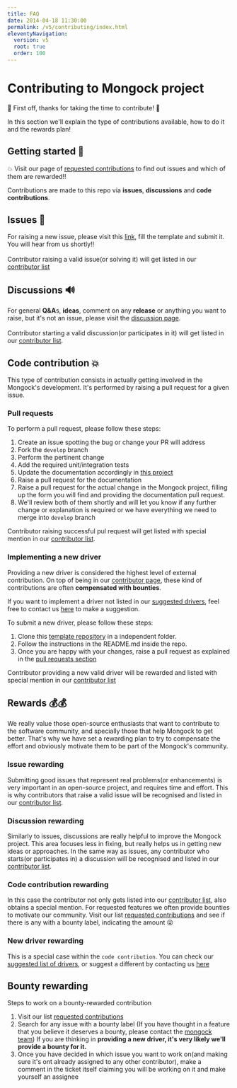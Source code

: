 ```yaml
---
title: FAQ
date: 2014-04-18 11:30:00 
permalink: /v5/contributing/index.html
eleventyNavigation:
  version: v5
  root: true
  order: 100
---
```


# Contributing to Mongock project

🎉  First off, thanks for taking the time to contribute! 🎉 

In this section we'll explain the type of contributions available, how to do it and the rewards plan!


## Getting started 🚀

<p class="successAlt">💥  Visit our page of <a href="https://github.com/mongock/mongock/labels/contribution-requested">requested contributions</a> to find out issues and which of them are rewarded!!</p>

Contributions are made to this repo via **issues**, **discussions** and **code contributions**.

## Issues 🐛
For raising a new issue, please visit this [link](https://github.com/mongock/mongock/issues/new?assignees=&labels=&template=bug_report.md&title=), fill the template and submit it. You will hear from us shortly!!
<br /><br />
Contributor raising a valid issue(or solving it) will get listed in our [contributor list](https://github.com/mongock/mongock/graphs/contributors)

## Discussions  🔊
For general **Q&A**s, **ideas**, comment on any **release** or anything you want to raise, but it's not an issue, please visit the [discussion page](https://github.com/mongock/mongock/discussions).
<br /><br />
Contributor starting a valid discussion(or participates in it) will get listed in our [contributor list](https://github.com/mongock/mongock/graphs/contributors).


## Code contribution 💥

This type of contribution consists in actually getting involved in the Mongock's development. It's performed by raising a pull request for a given issue.

### Pull requests 

To perform a pull request, please follow these steps:
1. Create an issue spotting the bug or change your PR will address
2. Fork the `develop` branch
3. Perform the pertinent change
4. Add the required unit/integration tests
5. Update the documentation accordingly in [this project](https://github.com/mongock/mongock-docs)
6. Raise a pull request for the documentation   
7. Raise a pull request for the actual change in the Mongock project, filling up the form you will find and providing the documentation pull request.
8. We'll review both of them shortly and will let you know if any further change or explanation is required or we have everything we need to merge into `develop` branch

Contributor raising successful pul request will get listed with special mention in our [contributor list](https://github.com/mongock/mongock/graphs/contributors).


### Implementing a new driver

Providing a new driver is considered the highest level of external contribution. On top of being in our [contributor page](https://github.com/mongock/mongock/graphs/contributors), these kind of contributions are often **compensated with bounties**.

If you want to implement a driver not listed in our [suggested drivers](https://github.com/mongock/mongock/labels/driver-requested), feel free to contact us [here](mailto:support@mongock.io) to make a suggestion.

To submit a new driver, please follow these steps:

1. Clone this [template repository](https://github.com/mongock/mongock-driver-simpsonsdb) in a independent folder.
2. Follow the instructions in the README.md inside the repo.
3. Once you are happy with your changes, raise a pull request as explained in the [pull requests section](#pull-requests)

Contributor providing a new valid driver will be rewarded and listed with special mention in our [contributor list](https://github.com/mongock/mongock/graphs/contributors)

## Rewards 💰💰

We really value those open-source enthusiasts that want to contribute to the software community, and specially those that help Mongock to get better. That's why we have set
a rewarding plan to try to compensate the effort and obviously motivate them to be part of the Mongock's community.

### Issue rewarding
 Submitting good issues  that represent real problems(or enhancements) is very important in an open-source project, and requires time and effort. This is why contributors that raise a valid issue will be recognised and listed in our [contributor list](https://github.com/mongock/mongock/graphs/contributors).

### Discussion rewarding
 Similarly to issues, discussions are really helpful to improve the Mongock project. This area focuses less in fixing, but really helps us in getting new ideas or approaches. In the same way as issues, any contributor who starts(or participates in) a discussion will be recognised and listed in our [contributor list](https://github.com/mongock/mongock/graphs/contributors).

### Code contribution rewarding
 In this case the contributor not only gets listed into our [contributor list](https://github.com/mongock/mongock/graphs/contributors), also obtains a special mention. For requested features we often provide bounties to motivate our community. Visit our list [requested contributions](https://github.com/mongock/mongock/labels/contribution-requested) and see if there is any with a bounty label, indicating the amount 😜

### New driver rewarding 
This is a special case within the `code contribution`. You can check our [suggested list of drivers](https://github.com/mongock/mongock/labels/driver-requested), or suggest a different by contacting us [here](mailto:development@mongock.io)

## Bounty rewarding

Steps to work on a bounty-rewarded contribution

1. Visit our list [requested contributions](https://github.com/mongock/mongock/labels/contribution-requested)
2. Search for any issue with a bounty label (If you have thought in a feature that you believe it deserves a bounty, please contact the [mongock team](mailto:development@mongock.io)) If you are thinking in **providing a new driver, it's very likely we'll provide a bounty for it.**
3. Once you have decided in which issue you want to work on(and making sure it's ont already assigned to any other contributor), make a comment in the ticket itself claiming you will be working on it and make yourself an assignee


